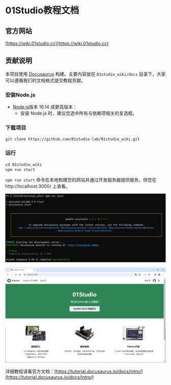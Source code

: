 # 01Studio教程文档

## 官方网站

[https://wiki.01studio.cc](https://wiki.01studio.cc)

## 贡献说明

本项目使用 [Docusaurus](https://docusaurus.io/) 构建。主要内容放在 `01studio_wiki/docs` 目录下，大家可以遵循我们的文档格式提交教程贡献。

### 安装Node.js

* [Node.js](https://nodejs.org/en/download/)版本 16.14 或更高版本：
  * 安装 Node.js 时，建议您选中所有与依赖项相关的复选框。

### 下载项目

```
git clone https://github.com/01studio-lab/01studio_wiki.git
```

### 运行

```
cd 01studio_wiki
npm run start
```

`npm run start` 命令在本地构建您的网站并通过开发服务器提供服务，供您在 http://localhost:3000/ 上查看。

![readme1](./static/img/readme1.png)

![readme2](./static/img/readme2.png)

详细教程请看官方文档：[https://tutorial.docusaurus.io/docs/intro/](https://tutorial.docusaurus.io/docs/intro/)